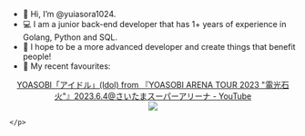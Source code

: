  - 👋 Hi, I’m @yuiasora1024. 
 - 💻 I am a junior back-end developer that has 1+ years of experience in Golang, Python and SQL. 
 - 🌿 I hope to be a more advanced developer and create things that benefit people! 
 - 👀 My recent favourites: 
<p align="center">
            <a href="https://youtu.be/RzXTe-QfWTw">YOASOBI「アイドル」(Idol) from 『YOASOBI ARENA TOUR 2023 &quot;電光石火&quot;』2023.6.4@さいたまスーパーアリーナ - YouTube</a><br>
        <img src="https://img.youtube.com/vi/RzXTe-QfWTw/0.jpg">
        
    </p>
    